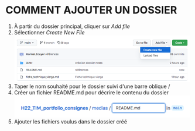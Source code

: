 # COMMENT AJOUTER UN DOSSIER

1. À partir du dossier principal, cliquer sur *Add file*
2. Sélectionner *Create New File* ![New_file](information_complementaire/medias/GitHub_add_file.png)
3. Taper le nom souhaité pour le dossier suivi d'une barre oblique /
4. Créer un fichier README.md pour décrire le contenu du dossier ![dossier](information_complementaire/medias/GitHub_new_file_readme.png)
5. Ajouter les fichiers voulus dans le dossier créé
